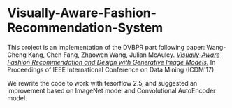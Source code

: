 # Visually-Aware-Fashion-Recommendation-System
This project is an implementation of the DVBPR part following paper:
Wang-Cheng Kang, Chen Fang, Zhaowen Wang, Julian McAuley. *[Visually-Aware Fashion Recommendation and Design with Generative Image Models.](http://cseweb.ucsd.edu/~jmcauley/pdfs/icdm17.pdf)* In Proceedings of IEEE International Conference on Data Mining (ICDM'17)

We rewrite the code to work with tesorflow 2.5, and suggested an improvement based on ImageNet model and Convolutional AutoEncoder model. 

